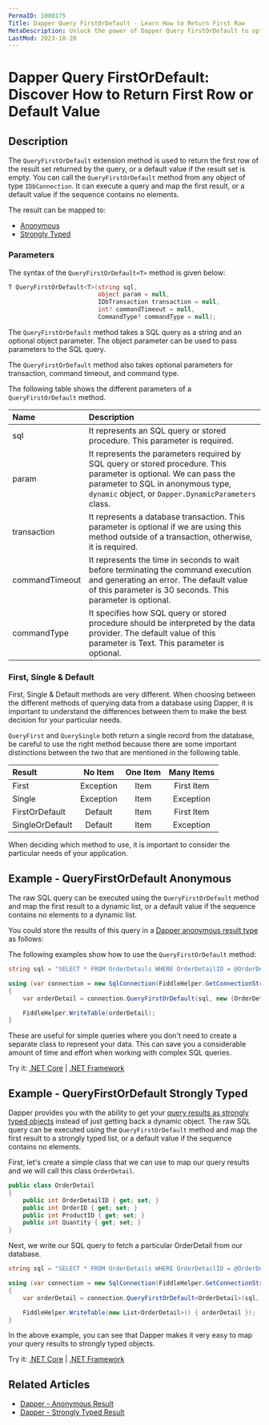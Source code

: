 ```yaml
---
PermaID: 1000175
Title: Dapper Query FirstOrDefault - Learn How to Return First Row
MetaDescription: Unlock the power of Dapper Query FirstOrDefault to optimize your C# database operations. Learn how to use QueryFirstOrDefault and QueryFirstOrDefaultAsync to return an anonymous type or strongly typed entity.
LastMod: 2023-10-20
---
```


# Dapper Query FirstOrDefault: Discover How to Return First Row or Default Value

## Description

The `QueryFirstOrDefault` extension method is used to return the first row of the result set returned by the query, or a default value if the result set is empty. You can call the `QueryFirstOrDefault` method from any object of type `IDbConnection`. It can execute a query and map the first result, or a default value if the sequence contains no elements.

The result can be mapped to:

- [Anonymous](#example---query-anonymous)
- [Strongly Typed](#example---query-strongly-typed)

### Parameters

The syntax of the `QueryFirstOrDefault<T>` method is given below:

```csharp
T QueryFirstOrDefault<T>(string sql, 
                         object param = null, 
                         IDbTransaction transaction = null, 
                         int? commandTimeout = null, 
                         CommandType? commandType = null);
```

The `QueryFirstOrDefault` method takes a SQL query as a string and an optional object parameter. The object parameter can be used to pass parameters to the SQL query.

The `QueryFirstOrDefault` method also takes optional parameters for transaction, command timeout, and command type.

The following table shows the different parameters of a `QueryFirstOrDefault` method.

| Name | Description |
| :--- | :---------- |
| sql            | It represents an SQL query or stored procedure. This parameter is required. |
| param          | It represents the parameters required by SQL query or stored procedure. This parameter is optional. We can pass the parameter to SQL in anonymous type, `dynamic` object, or `Dapper.DynamicParameters` class. |
| transaction    | It represents a database transaction. This parameter is optional if we are using this method outside of a transaction, otherwise, it is required. |
| commandTimeout | It represents the time in seconds to wait before terminating the command execution and generating an error. The default value of this parameter is 30 seconds. This parameter is optional. |
| commandType    | It specifies how SQL query or stored procedure should be interpreted by the data provider. The default value of this parameter is Text. This parameter is optional. |

### First, Single & Default
First, Single & Default methods are very different. When choosing between the different methods of querying data from a database using Dapper, it is important to understand the differences between them to make the best decision for your particular needs.

`QueryFirst` and `QuerySingle` both return a single record from the database, be careful to use the right method because there are some important distinctions between the two that are mentioned in the following table.

| Result          | No Item   | One Item | Many Items |
| :-------------- | :-------: | :------: | :--------: |
| First           | Exception | Item     | First Item |
| Single          | Exception | Item     | Exception  |
| FirstOrDefault  | Default   | Item     | First Item |
| SingleOrDefault | Default   | Item     | Exception  |

When deciding which method to use, it is important to consider the particular needs of your application. 

## Example - QueryFirstOrDefault Anonymous

The raw SQL query can be executed using the `QueryFirstOrDefault` method and map the first result to a dynamic list, or a default value if the sequence contains no elements to a dynamic list. 

You could store the results of this query in a [Dapper anonymous result type](/result-anonymous) as follows:

The following examples show how to use the `QueryFirstOrDefault` method:
```csharp
string sql = "SELECT * FROM OrderDetails WHERE OrderDetailID = @OrderDetailID;";

using (var connection = new SqlConnection(FiddleHelper.GetConnectionStringSqlServerW3Schools()))
{            
    var orderDetail = connection.QueryFirstOrDefault(sql, new {OrderDetailID = 1});

    FiddleHelper.WriteTable(orderDetail);
}
```

These are useful for simple queries where you don't need to create a separate class to represent your data. This can save you a considerable amount of time and effort when working with complex SQL queries.

Try it: [.NET Core](https://dotnetfiddle.net/6f9rcQ) | [.NET Framework](https://dotnetfiddle.net/58YMxR)

## Example - QueryFirstOrDefault Strongly Typed

Dapper provides you with the ability to get your [query results as strongly typed objects](/result-strongly-typed) instead of just getting back a dynamic object. The raw SQL query can be executed using the `QueryFirstOrDefault` method and map the first result to a strongly typed list, or a default value if the sequence contains no elements.

First, let's create a simple class that we can use to map our query results and we will call this class `OrderDetail`.

```csharp
public class OrderDetail
{
	public int OrderDetailID { get; set; }
	public int OrderID { get; set; }
	public int ProductID { get; set; }
	public int Quantity { get; set; }
}
```

Next, we write our SQL query to fetch a particular OrderDetail from our database.

```csharp
string sql = "SELECT * FROM OrderDetails WHERE OrderDetailID = @OrderDetailID;";

using (var connection = new SqlConnection(FiddleHelper.GetConnectionStringSqlServerW3Schools()))
{
    var orderDetail = connection.QueryFirstOrDefault<OrderDetail>(sql, new {OrderDetailID = 1});

    FiddleHelper.WriteTable(new List<OrderDetail>() { orderDetail });
}
```

In the above example, you can see that Dapper makes it very easy to map your query results to strongly typed objects. 

Try it: [.NET Core](https://dotnetfiddle.net/Ct5P3q) | [.NET Framework](https://dotnetfiddle.net/2WQ7sc)

## Related Articles

- [Dapper - Anonymous Result](/result-anonymous) 
- [Dapper - Strongly Typed Result](/result-strongly-typed)